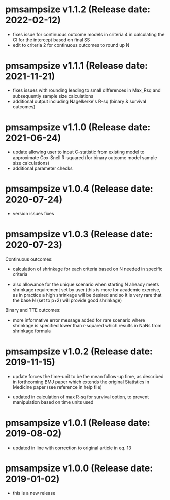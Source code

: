 pmsampsize v1.1.2 (Release date: 2022-02-12)
=============================================
* fixes issue for continuous outcome models in criteria 4 in calculating the CI for the intercept based on final SS
* edit to criteria 2 for continuous outcomes to round up N

pmsampsize v1.1.1 (Release date: 2021-11-21)
=============================================
* fixes issues with rounding leading to small differences in Max_Rsq and subsequently sample size calculations
* additional output including Nagelkerke's R-sq (binary & survival outcomes)

pmsampsize v1.1.0 (Release date: 2021-06-24)
=============================================
* update allowing user to input C-statistic from existing model to approximate Cox-Snell R-squared (for binary outcome model sample size calculations) 
* additional parameter checks	

pmsampsize v1.0.4 (Release date: 2020-07-24)
=============================================
* version issues fixes

pmsampsize v1.0.3 (Release date: 2020-07-23)
=============================================

Continuous outcomes:

* calculation of shrinkage for each criteria based on N needed in specific criteria

* also allowance for the unique scenario when starting N already meets shrinkage requirement set by user (this is more for academic exercise, as in practice a high shrinkage will be desired and so it is very rare that the base N (set to p+2) will provide good shrinkage)

Binary and TTE outcomes:

* more informative error message added for rare scenario where shrinkage is specified lower than r-squared which results in NaNs from shrinkage formula 

pmsampsize v1.0.2 (Release date: 2019-11-15)
=============================================

* update forces the time-unit to be the mean follow-up time, as described in forthcoming BMJ paper which extends the original Statistics in Medicine paper (see reference in help file)

* updated in calculation of max R-sq for survival option, to prevent manipulation based on time units used 


pmsampsize v1.0.1 (Release date: 2019-08-02)
=============================================

* updated in line with correction to original article in eq. 13


pmsampsize v1.0.0 (Release date: 2019-01-02)
=============================================

* this is a new release

